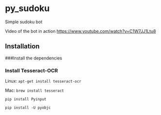 # py_sudoku
Simple sudoku bot

Video of the bot in action https://www.youtube.com/watch?v=C1W7JJ1Ltu8

## Installation
###Install the dependencies

### Install Tesseract-OCR
Linux:
`apt-get install tesseract-ocr`

Mac:
`brew install tesseract`

`pip install Pyinput`

`pip install -U pyobjc`
